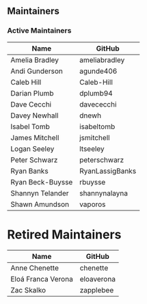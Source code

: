 ## Maintainers

### Active Maintainers
| Name | GitHub |
| --- | --- |
| Amelia Bradley | ameliabradley |
| Andi Gunderson | agunde406 |
| Caleb Hill | Caleb-Hill |
| Darian Plumb | dplumb94 |
| Dave Cecchi | davececchi |
| Davey Newhall | dnewh |
| Isabel Tomb | isabeltomb |
| James Mitchell | jsmitchell |
| Logan Seeley | ltseeley |
| Peter Schwarz | peterschwarz |
| Ryan Banks | RyanLassigBanks |
| Ryan Beck-Buysse | rbuysse |
| Shannyn Telander | shannynalayna |
| Shawn Amundson | vaporos |


# Retired Maintainers
| Name | GitHub |
| --- | --- |
| Anne Chenette | chenette |
| Eloá Franca Verona | eloaverona |
| Zac Skalko | zapplebee |
